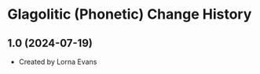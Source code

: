 Glagolitic (Phonetic) Change History
====================

1.0 (2024-07-19)
----------------
* Created by Lorna Evans
